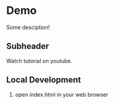 # Demo

Some desciption!

## Subheader 
Watch tutorial on youtube.

## Local Development

1. open index.html in your web browser
